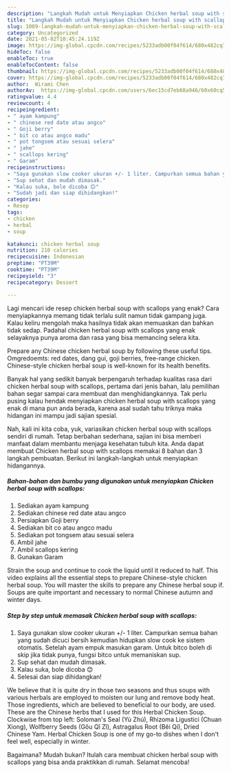 ```yaml
---
description: "Langkah Mudah untuk Menyiapkan Chicken herbal soup with scallops Anti Gagal"
title: "Langkah Mudah untuk Menyiapkan Chicken herbal soup with scallops Anti Gagal"
slug: 1089-langkah-mudah-untuk-menyiapkan-chicken-herbal-soup-with-scallops-anti-gagal
category: Uncategorized
date: 2021-05-02T10:45:24.119Z
image: https://img-global.cpcdn.com/recipes/5233adb00f04f614/680x482cq70/chicken-herbal-soup-with-scallops-foto-resep-utama.jpg
hideToc: false
enableToc: true
enableTocContent: false
thumbnail: https://img-global.cpcdn.com/recipes/5233adb00f04f614/680x482cq70/chicken-herbal-soup-with-scallops-foto-resep-utama.jpg
cover: https://img-global.cpcdn.com/recipes/5233adb00f04f614/680x482cq70/chicken-herbal-soup-with-scallops-foto-resep-utama.jpg
author:  Wirami Chen
authorAv:  https://img-global.cpcdn.com/users/6ec15cd7eb68a946/60x60cq50/avatar.jpg
ratingvalue: 4.4
reviewcount: 4
recipeingredient:
- " ayam kampung"
- " chinese red date atau angco"
- " Goji berry"
- " bit co atau angco madu"
- " pot tongsem atau sesuai selera"
- " jahe"
- " scallops kering"
- " Garam"
recipeinstructions:
- "Saya gunakan slow cooker ukuran +/- 1 liter. Campurkan semua bahan yang sudah dicuci bersih kemudian hidupkan slow cook ke sistem otomatis. Setelah ayam empuk masukan garam. Untuk bitco boleh di skip jika tidak punya, fungsi bitco untuk memaniskan sup."
- "Sup sehat dan mudah dimasak."
- "Kalau suka, bole dicoba 😊"
- "Sudah jadi dan siap dihidangkan!"
categories:
- Resep
tags:
- chicken
- herbal
- soup

katakunci: chicken herbal soup 
nutrition: 210 calories
recipecuisine: Indonesian
preptime: "PT39M"
cooktime: "PT39M"
recipeyield: "3"
recipecategory: Dessert

---
```



Lagi mencari ide resep chicken herbal soup with scallops yang enak? Cara menyiapkannya memang tidak terlalu sulit namun tidak gampang juga. Kalau keliru mengolah maka hasilnya tidak akan memuaskan dan bahkan tidak sedap. Padahal chicken herbal soup with scallops yang enak selayaknya punya aroma dan rasa yang bisa memancing selera kita.


Prepare any Chinese chicken herbal soup by following these useful tips. Omgredoemts: red dates, dang gui, goji berries, free-range chicken. Chinese-style chicken herbal soup is well-known for its health benefits.

Banyak hal yang sedikit banyak berpengaruh terhadap kualitas rasa dari chicken herbal soup with scallops, pertama dari jenis bahan, lalu pemilihan bahan segar sampai cara membuat dan menghidangkannya. Tak perlu pusing kalau hendak menyiapkan chicken herbal soup with scallops yang enak di mana pun anda berada, karena asal sudah tahu triknya maka hidangan ini mampu jadi sajian spesial.


Nah, kali ini kita coba, yuk, variasikan chicken herbal soup with scallops sendiri di rumah. Tetap berbahan sederhana, sajian ini bisa memberi manfaat dalam membantu menjaga kesehatan tubuh kita. Anda dapat membuat Chicken herbal soup with scallops memakai 8 bahan dan 3 langkah pembuatan. Berikut ini langkah-langkah untuk menyiapkan hidangannya.

<!--inarticleads1-->

##### Bahan-bahan dan bumbu yang digunakan untuk menyiapkan Chicken herbal soup with scallops:

1. Sediakan  ayam kampung
1. Sediakan  chinese red date atau angco
1. Persiapkan  Goji berry
1. Sediakan  bit co atau angco madu
1. Sediakan  pot tongsem atau sesuai selera
1. Ambil  jahe
1. Ambil  scallops kering
1. Gunakan  Garam


Strain the soup and continue to cook the liquid until it reduced to half. This video explains all the essential steps to prepare Chinese-style chicken herbal soup. You will master the skills to prepare any Chinese herbal soup if. Soups are quite important and necessary to normal Chinese autumn and winter days. 

<!--inarticleads2-->

##### Step by step untuk memasak Chicken herbal soup with scallops:

1. Saya gunakan slow cooker ukuran +/- 1 liter. Campurkan semua bahan yang sudah dicuci bersih kemudian hidupkan slow cook ke sistem otomatis. Setelah ayam empuk masukan garam. Untuk bitco boleh di skip jika tidak punya, fungsi bitco untuk memaniskan sup.
1. Sup sehat dan mudah dimasak.
1. Kalau suka, bole dicoba 😊
1. Selesai dan siap dihidangkan!

We believe that it is quite dry in those two seasons and thus soups with various herbals are employed to moisten our lung and remove body heat. Those ingredients, which are believed to beneficial to our body, are used. These are the Chinese herbs that I used for this Herbal Chicken Soup. Clockwise from top left: Soloman&#39;s Seal (Yù Zhú), Rhizoma Ligustici (Chuan Xiong), Wolfberry Seeds (Gǒu Qǐ Zǐ), Astragalus Root (Běi Qí), Dried Chinese Yam. Herbal Chicken Soup is one of my go-to dishes when I don&#39;t feel well, especially in winter. 

Bagaimana? Mudah bukan? Itulah cara membuat chicken herbal soup with scallops yang bisa anda praktikkan di rumah. Selamat mencoba!
